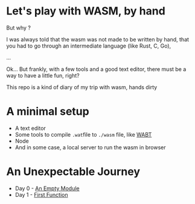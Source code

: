 # Let's play with WASM, by hand

But why ? 

I was always told that the wasm was not made to be written by hand, that you had to go through an intermediate language (like Rust, C, Go),

... 

Ok... But frankly, with a few tools and a good text editor, there must be a way to have a little fun, right?

This repo is a kind of diary of my trip with wasm, hands dirty


# A minimal setup
- A text editor
- Some tools to compile `.wat`file to `./wasm` file, like [WABT](https://github.com/WebAssembly/wabt)
- Node
- And in some case, a local server to run the wasm in browser


# An Unexpectable Journey
- Day 0 - [An Empty Module](https://github.com/LittleB0xes/wasm-playground/tree/main/day_0)
- Day 1 - [First Function](https://github.com/LittleB0xes/wasm-playground/tree/main/day_1)

